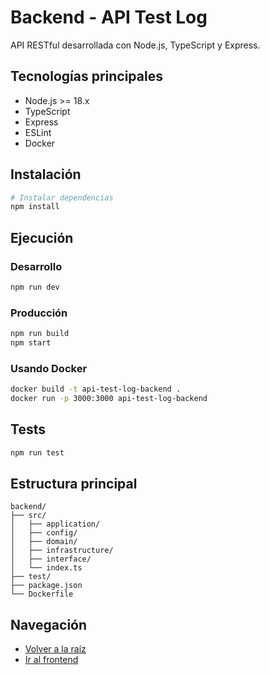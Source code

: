 # Backend - API Test Log

API RESTful desarrollada con Node.js, TypeScript y Express.

## Tecnologías principales
- Node.js >= 18.x
- TypeScript
- Express
- ESLint
- Docker

## Instalación

```bash
# Instalar dependencias
npm install
```

## Ejecución

### Desarrollo
```bash
npm run dev
```

### Producción
```bash
npm run build
npm start
```

### Usando Docker
```bash
docker build -t api-test-log-backend .
docker run -p 3000:3000 api-test-log-backend
```

## Tests

```bash
npm run test
```

## Estructura principal
```
backend/
├── src/
│   ├── application/
│   ├── config/
│   ├── domain/
│   ├── infrastructure/
│   ├── interface/
│   └── index.ts
├── test/
├── package.json
└── Dockerfile
```

## Navegación
- [Volver a la raíz](../README.md)
- [Ir al frontend](../frontend/README.md)

